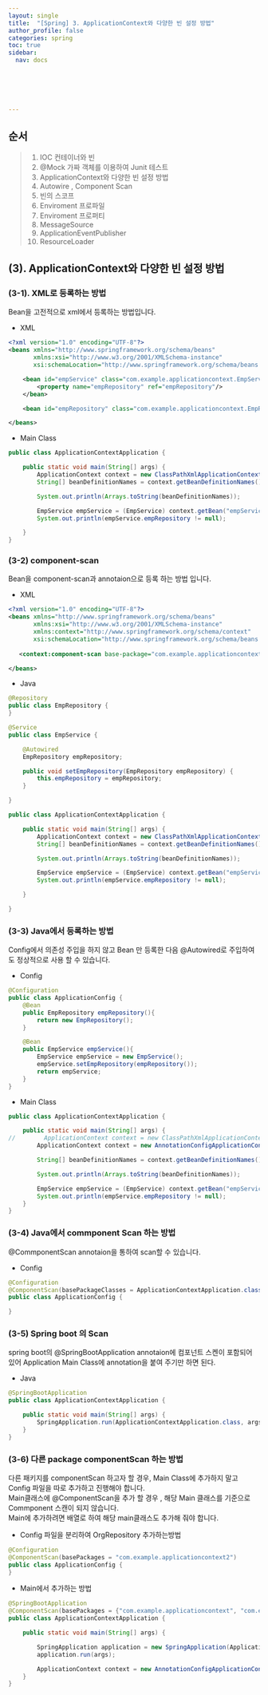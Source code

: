 ```yaml
---
layout: single
title:  "[Spring] 3. ApplicationContext와 다양한 빈 설정 방법"
author_profile: false
categories: spring
toc: true
sidebar:
  nav: docs






---
```


## 순서

>1. IOC 컨테이너와 빈
>2. @Mock 가짜 객체를 이용하여 Junit 테스트
>3. ApplicationContext와 다양한 빈 설정 방법
>4. Autowire , Component  Scan
>5. 빈의 스코프
>6. Enviroment 프로파일
>7. Enviroment 프로퍼티
>8. MessageSource
>9. ApplicationEventPublisher
>10. ResourceLoader



## (3). ApplicationContext와 다양한 빈 설정 방법



### (3-1). XML로 등록하는 방법

Bean을 고전적으로  xml에서 등록하는 방법입니다.

- XML

```xml
<?xml version="1.0" encoding="UTF-8"?>
<beans xmlns="http://www.springframework.org/schema/beans"
       xmlns:xsi="http://www.w3.org/2001/XMLSchema-instance"
       xsi:schemaLocation="http://www.springframework.org/schema/beans http://www.springframework.org/schema/beans/spring-beans.xsd">

    <bean id="empService" class="com.example.applicationcontext.EmpService">
        <property name="empRepository" ref="empRepository"/>
    </bean>

    <bean id="empRepository" class="com.example.applicationcontext.EmpRepository"/>

</beans>
```



- Main Class

```java
public class ApplicationContextApplication {

    public static void main(String[] args) {
        ApplicationContext context = new ClassPathXmlApplicationContext("application.xml");
        String[] beanDefinitionNames = context.getBeanDefinitionNames();

        System.out.println(Arrays.toString(beanDefinitionNames));

        EmpService empService = (EmpService) context.getBean("empService");
        System.out.println(empService.empRepository != null);

    }
}
```



### (3-2) component-scan

Bean을 component-scan과 annotaion으로 등록 하는 방법 입니다.

- XML

```xml
<?xml version="1.0" encoding="UTF-8"?>
<beans xmlns="http://www.springframework.org/schema/beans"
       xmlns:xsi="http://www.w3.org/2001/XMLSchema-instance"
       xmlns:context="http://www.springframework.org/schema/context"
       xsi:schemaLocation="http://www.springframework.org/schema/beans http://www.springframework.org/schema/beans/spring-beans.xsd http://www.springframework.org/schema/context https://www.springframework.org/schema/context/spring-context.xsd">
    
   <context:component-scan base-package="com.example.applicationcontext"/>

</beans>
```

- Java 

```java
@Repository
public class EmpRepository {
}

@Service
public class EmpService {

    @Autowired
    EmpRepository empRepository;

    public void setEmpRepository(EmpRepository empRepository) {
        this.empRepository = empRepository;
    }

}

public class ApplicationContextApplication {

    public static void main(String[] args) {
        ApplicationContext context = new ClassPathXmlApplicationContext("application.xml");
        String[] beanDefinitionNames = context.getBeanDefinitionNames();

        System.out.println(Arrays.toString(beanDefinitionNames));

        EmpService empService = (EmpService) context.getBean("empService");
        System.out.println(empService.empRepository != null);

    }

}
```



### (3-3) Java에서 등록하는 방법 

Config에서 의존성 주입을 하지 않고 Bean 만 등록한 다음 @Autowired로 주입하여도 정상적으로 사용 할 수 있습니다.

- Config 

```java
@Configuration
public class ApplicationConfig {
    @Bean
    public EmpRepository empRepository(){
        return new EmpRepository();
    }

    @Bean
    public EmpService empService(){
        EmpService empService = new EmpService();
        empService.setEmpRepository(empRepository());
        return empService;
    }
}
```



- Main Class

```java
public class ApplicationContextApplication {

    public static void main(String[] args) {
//        ApplicationContext context = new ClassPathXmlApplicationContext("application.xml");
        ApplicationContext context = new AnnotationConfigApplicationContext(ApplicationConfig.class);

        String[] beanDefinitionNames = context.getBeanDefinitionNames();

        System.out.println(Arrays.toString(beanDefinitionNames));

        EmpService empService = (EmpService) context.getBean("empService");
        System.out.println(empService.empRepository != null);
    }
}
```



### (3-4) Java에서 commponent Scan 하는 방법

@CommponentScan annotaion을 통하여 scan할 수 있습니다.

- Config 

```java
@Configuration
@ComponentScan(basePackageClasses = ApplicationContextApplication.class)
public class ApplicationConfig {

}
```



### (3-5) Spring boot 의 Scan

spring boot의 @SpringBootApplication annotaion에 컴포넌트 스켄이 포함되어 있어 Application Main Class에 annotation을 붙여 주기만 하면 된다.

- Java

```java
@SpringBootApplication
public class ApplicationContextApplication {

    public static void main(String[] args) {
        SpringApplication.run(ApplicationContextApplication.class, args);
    }
}
```



### (3-6) 다른 package componentScan 하는 방법

다른 패키지를 componentScan 하고자 할 경우, Main Class에 추가하지 말고 Config 파일을 따로 추가하고 진행해야 합니다.  
Main클래스에 @ComponentScan을 추가 할 경우 , 해당 Main 클래스를 기준으로 Commponent 스캔이 되지 않습니다.  
Main에 추가하려면 배열로 하여 해당 main클래스도 추가해 줘야 합니다.

- Config 파일을 분리하여 OrgRepository 추가하는방법

```java
@Configuration
@ComponentScan(basePackages = "com.example.applicationcontext2")
public class ApplicationConfig {
}
```

- Main에서 추가하는 방법

```java
@SpringBootApplication
@ComponentScan(basePackages = {"com.example.applicationcontext", "com.example.applicationcontext2"} )
public class ApplicationContextApplication {

    public static void main(String[] args) {

        SpringApplication application = new SpringApplication(ApplicationContextApplication.class);
        application.run(args);

        ApplicationContext context = new AnnotationConfigApplicationContext();
    }
}

```













